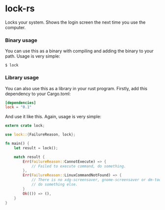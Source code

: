 # lock-rs

Locks your system. Shows the login screen the next time you use the computer.

### Binary usage

You can use this as a binary with compiling and adding the binary to your path. Usage is very simple:

```
$ lock
```

### Library usage

You can also use this as a library in your rust program. Firstly, add this dependency to your Cargo.toml:

```toml
[dependencies]
lock = "0.1"
```

And use it like this. Again, usage is very simple:

```rust
extern crate lock;

use lock::{FailureReason, lock};

fn main() {
    let result = lock();

    match result {
        Err(FailureReason::CannotExecute) => {
            // Failed to execute command, do something.
        },
        Err(FailureReason::LinuxCommandNotFound) => {
            // There is no xdg-screensaver, gnome-screensaver or dm-tool for linux,
            // do something else.
        }
        Ok(()) => (),
    }
}
```
